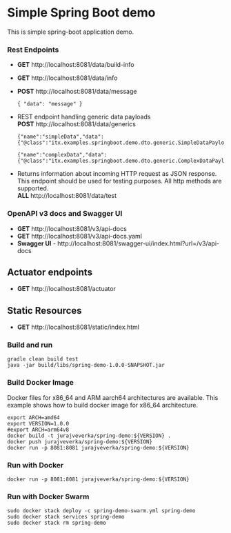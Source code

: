 # Simple Spring Boot demo
This is simple spring-boot application demo. 

### Rest Endpoints
* __GET__ http://localhost:8081/data/build-info
* __GET__ http://localhost:8081/data/info
* __POST__ http://localhost:8081/data/message 
  ```
  { "data": "message" }
  ```

* REST endpoint handling generic data payloads  
  __POST__ http://localhost:8081/data/generics
  ```
  {"name":"simpleData","data":{"@class":"itx.examples.springboot.demo.dto.generic.SimpleDataPayload","simpleData":"simple"}}
  ```
  ```
  {"name":"complexData","data":{"@class":"itx.examples.springboot.demo.dto.generic.ComplexDataPayload","complexData":"complex"}}
  ```
* Returns information about incoming HTTP request as JSON response. This endpoint should be used for testing purposes.
  All http methods are supported.      
  __ALL__ http://localhost:8081/data/test 
  
### OpenAPI v3 docs and Swagger UI
* __GET__ http://localhost:8081/v3/api-docs
* __GET__ http://localhost:8081/v3/api-docs.yaml
* __Swagger UI__ - http://localhost:8081/swagger-ui/index.html?url=/v3/api-docs

## Actuator endpoints
* __GET__ http://localhost:8081/actuator

## Static Resources
* __GET__ http://localhost:8081/static/index.html

### Build and run
```
gradle clean build test
java -jar build/libs/spring-demo-1.0.0-SNAPSHOT.jar
```

### Build Docker Image
Docker files for x86_64 and ARM aarch64 architectures are available. 
This example shows how to build docker image for x86_64 architecture.
```
export ARCH=amd64
export VERSION=1.0.0
#export ARCH=arm64v8
docker build -t jurajveverka/spring-demo:${VERSION} .
docker push jurajveverka/spring-demo:${VERSION}
docker run -p 8081:8081 jurajveverka/spring-demo:${VERSION}
```
### Run with Docker
```
docker run -p 8081:8081 jurajveverka/spring-demo:${VERSION}
```

### Run with Docker Swarm
```
sudo docker stack deploy -c spring-demo-swarm.yml spring-demo
sudo docker stack services spring-demo
sudo docker stack rm spring-demo
```